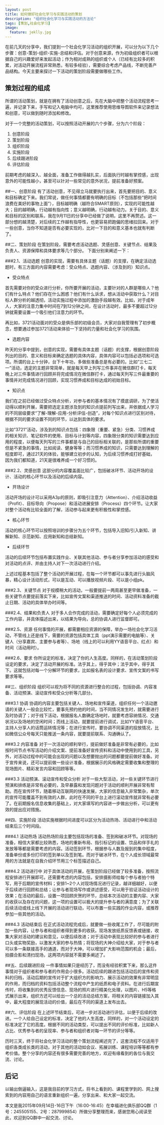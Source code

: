 ```yaml
---
layout: post
title: 如何做好社会化学习与实践活动的策划
description: "组织社会化学习与实践活动的方法论"
tags: [策划,社会化学习]
image:
  feature: jeklly.jpg
---
```



在前几天的分享中，我们提到一个社会化学习活动的组织开展，可以分为以下几个步骤：创意-策划-组织-实施-总结和评估。对于创意来源，作为初级组织者可以根据自己的兴趣爱好来发起活动；作为相对成熟的组织或个人（已经有比较多的积累，对活动开展流程非常熟悉，有较多经验），需要综合考虑产品线，不断完善产品结构。今天主要来探讨一下活动的策划阶段需要做哪些工作。 

## 策划过程的组成
所谓的活动策划，就是在拥有了活动创意之后，先在大脑中把整个活动流程思考一遍，并记录下来，手写和记入电脑中均可，这里推荐使用思维导图软件来记录想法和创意，可以做到随时添加和修改。

对于一个完整的活动策划，可以按照活动开展的六个步骤，分为六个阶段：

1. 创意阶段
2. 策划阶段
3. 组织阶段
4. 实施阶段
5. 后续跟进阶段
6. 评估阶段

前期考虑的越深入、越全面，准备工作做得越扎实，后面执行时越有掌控感，出现意外的可能性越小，甚至可以针对一些常见的意外状况，提前准备好预案。

##一、创意阶段
有了活动创意，不见得立马就要执行出来，首先要把目的、意义和目标确定下来。我们常说，做任何事情都要有明确的目标（不包括那些“把时间浪费在美好的事物上面”），目标越明确（越符合SMART原则），实现的可能性越大；目的越明确，行动越有指向性；意义越明确，行动越有动力。关于目的、意义和目标的区别和联系，我在9月11日的分享中已经做了说明，这里不再赘述。这一部分想的越清楚，对后续的工作越有指导性，也更容易把跑偏的思绪拉回来。对于一些创意，当你不知道是否有必要实现的，比对一下目的和意义基本也就有判断了。

##二、策划阶段
在策划阶段，需要考虑活动选题、灵感创意、关键节点、结果及负责人、资源保障和具体要求等几个部分。
下面分别来阐述一下：

###2.1、活动选题
创意的实现，需要有具体主题（话题）的支撑，在确定活动选题时，有三方面的内容需要考虑：受众特点、选题内容、（涉及到的）知识点。

* 受众特点

首先需要对你的受众进行分析，你所要开展的活动，主要针对的人群是哪些人？他们有什么特点？他们存在什么困惑？他们有什么诉求，想从活动中获取什么？对目标人群分析的越透彻，活动实施过程中添加的激励手段越有效。比如，对于成年人，大家的注意力集中时间在7到12分钟之间，在设计活动时，最多不要超过12分钟就需要设置一个吸引他们注意力的环节。

再比如，3721活动面对的受众是俱乐部的初级会员，大家对自我管理有了初步概念，想要通过参加3721活动来体验一下坚持的力量和社会化学习的氛围。

* 选题内容

昨天的分享中提到，创意的实现，需要有具体主题（话题）的支撑，根据创意阶段列出的目的、意义和目标来确定选题的具体内容，具体内容可以包括必选项和可选项。所谓的台上十分钟，台下十年功，多做些准备总是有必要的。比如“三七二一”活动，选定的主题非常简单，就是每天早上列写三件事并在微信群打卡，每天晚上对三件事情进行回顾并将完成情况在微信群打卡，通过每天列写三件最重要的事情并对完成情况进行回顾，实现习惯养成和目标达成的初始目标。

* 知识点

我们在之前已经做过受众特点分析，对参与者的基本情况有了摸底调研，为了使活动得以顺利开展，需要把选定主题涉及到的知识点提前列写出来，并依据成人学习的不同层级要求“了解-理解-应用-分析评估-创造”，对每个知识点进行区别对待，根据不同的要求设置不同的环节，以达到具体的要求。

比如“3721”活动，涉及到的知识点包括：四象限（重要、紧急）分类、习惯养成的相关知识、笔记软件的使用、目标与计划等内容，四象限分类的知识需要达到应用的程度，以便每天列写的三件事都是与自己的目标相关联的，是那些所谓的重要但是不紧急的事情，比如阅读、健身等等；而习惯养成的知识，只需要达到理解的程度即可，通过21天的体验，能够建立初步的认知，为后续习惯养成打好基础，因为我们都知道，21天是很难养成一个好习惯的。

###2.2、灵感创意
这部分的内容覆盖面比较广，包括破冰环节、活动开场的设计、活动的核心环节以及活动的后续内容。

* 开场设计

活动开场的设计可以采用A3p的原则，即吸引注意力（Attention）、介绍活动收益（Profit）、目标导向（Propose）和活动进展安排（Process）四个环节。让大家对整个活动有比较全面的了解，活动参与起来更有积极性和掌控感。

* 核心环节

活动的核心环节可以按照培训的步骤分为五个环节，包括导入旧知/引入新知、讲解新知、示范新知、应用新知和总结新知。

* 后续环节

活动的后续环节包括布置实践作业、关联其他活动、参与者分享参加活动的感受和对活动的点评、并由主持人对下一次活动进行介绍。

上述过程基本包括了整个活动的开展过程，在每一个环节都可以事先进行头脑风暴，精心设计活动形式，可以是互动、可以播放视频片段、可以是小组pk。

###2.3、关键节点
对于规模稍大的活动，一般要提前一两周甚至更早做准备，一些关键节点要提前落实下来，比如宣传文案和渠道推送的时间、活动资料准备的截止日期、活动的具体举办时间等。

###2.4、结果和负责人
对于多人合作完成的活动，需要确定好每个人必须完成的工作内容，并具体描述出来，以结果为导向，总的协调人进行监督即可。

###2.5、资源
任何事情的开展，都需要相应资源的保障，举办一场社会化学习活动，不管线上还是线下，需要的资源包括具体工具（ppt演示需要的电脑等）、关键人（分享嘉宾、主要参与者等）、场地（线上的可以利用YY语音平台、红点）和时间（活动用时）。

###2.6、要求
你所设定的标准，决定了你的人生高度。同样的，在活动策划阶段设定的要求，决定了活动开展的标准。法乎其上，得乎其中；法乎其中，得乎其下。这就包括对每一个分解环节的要求，比如报名表的设计要求、宣传文案的书写要求等等。

##三、组织阶段
组织可以视为将不同的资源进行整合的过程，包括协调、内容准备、活动预演、滚动宣传和受众分析等几部分。

###3.1 协调
协调的内容主要包括关键人、场地和宣传渠道，组织任何一个活动邀请的关键人一般会比较忙，要事先预约他的时间，当不同情况发生时，就需要进行及时协调了；对于线下活动，根据报名人数确定场地时，就要考虑容纳情况、交通状况以及场地的空闲时间；而线上活动，就要提前进行调试，比如YY语音平台、主持人分享人的话筒运转情况等；在进行宣传时，要协调不同渠道的投放情况，比如微信公众号每天只能推送一条内容，就要提前联系、沟通确认了。

###3.2 内容准备
对于一次活动的顺利举行，提前做好准备是非常有必要的，比如按时间节点书写活动的介绍文案、提前准备好宣传资料和活动中使用到的工具，另外，对活动过程中的可能会出现的问题以及想要抛出的问题都要提前做好准备。对于宣传来说，还可以提前做一些设计准备，根据展示的风格确定需要收集和整理的现场图片、精彩发言内容和回顾等等。

###3.3 活动预演、滚动宣传和受众分析
对于一些大型活动，对一些关键环节进行预演和排练是非常有必要的，及早暴露和发现问题对于活动的顺利开展非常有帮助。而在宣传环节，随着移动互联网的快速发展，大家的信息输入非常繁杂，单次的宣传可能覆盖不到有效的人群，此时在不同的平台上进行滚动宣传就非常有必要了。在前期报名信息收集的基础上，对大家填写的内容进一步做出分析，可以更有效的提出应对措施。

##四、实施阶段
活动实施根据时间进度可以区分为活动热场、活动进行中和活动结束后三个时间段。

###4.1 活动热场
活动热场阶段主要包括现场的准备、签到和破冰环节。对现场的准备，相信大家都比较熟悉，场地的重新布局、指引标记的设置、饮品和伴手礼的发放等等都是需要考虑的内容。活动签到环节，根据参与人数及报到的集中程度，准备单份或多份打印的签到单以及签到笔。而对于破冰环节，在个人成长领域最常用的方法就是在自我介绍环节用三个标签描述自己。

###4.2 活动进行中
对于具体活动的开展，在策划阶段已经做了较多准备，按照流程安排进行开展即可。还需要考虑的内容包括，安排摄影师给每个参与者拍个特写，用于后期的宣传材料；安排1~2个人对现场情况进行记录，越详细越好，以便于后续进行回顾和总结；让参与者现场写作或讲述感受，可以用于验证活动设计的效果；在活动的最后，设置一项回顾庆贺的环节，总结本次活动的主要内容、大家的收获以及存在的问题，这一项的设置可以极大的提升参与者的满意度；为了关联后续活动或线上线下开展的活动进行联动，可以布置一些实践的作业内容，或推荐参加一些其他的活动。

###4.3 活动结束后
在正式活动流程完成后，就要做一些收尾工作了，尽可能的附加一些内容，让参与者和组织者得到更多的收获。现场发放纸质反馈表或链接，收集大家对活动的建议和意见，以便后续改进；对于活动中表现比较好的参与者进行口头或实物奖励，以激发大家的参与热情；将现场的大神介绍给大家，对于参与者可以多一条联接高手的通道，而对于大神，可以增加扩大影响范围的机会；最后，拍摄合影和清扫现场，这两项内容就不需要多阐述了。

##五、后续跟进阶段
一件事情如果只是经历了，而没有经验积累下来，那么这件事情对于组织者和参与者的作用会小很多。活动后续的跟进包括活动后的宣传和资料的归档，活动后期的宣传对于扩大组织方的影响力、展示活动的效果有非常明显的作用，而归档的资料包括活动整个流程中产生的纸质和电子资料。在进行后期宣传时，将收集到的优秀反馈信息、现场的照片进行精美化处理，以图片、H5等格式展示出来，组织方还可以给出一个总的活动总结方案，将相关的内容链接加入其中，最大程度的展现活动的价值，最后在不同的渠道上发布出去。

##六、评估阶段
在上述环节结束后，可进一步对活动进行评估，以便于后续的改进。一个人给自己设定的标准，决定了他的人生高度，同样的，对一个活动设定的标准决定了它的高度。根据不同的活动类型，可以提出不同的评价标准，比如新人占比、优秀参与者的呈现率、参与者和组织者对每一环节的评分等等。

历时三天，终于将社会化学习活动的整个策划流程阐述完了，这套流程不仅适用于组织各类成长类的活动，对于其他的活动如会议、拓展训练、课程培训等等都有参考价值。整个分享的内容还有很多需要完善的地方，欢迎有缘看到的各位与我交流、讨论。


## 后记
以输出倒逼输入，这是我目前的学习方式，将书上看到的、课程里学到的、网上搜索到的内容用自己的语言重新组织一遍，分享出来、和大家一起交流。

本文是我2015年09月14日-16日下午（16:00-16:45）在幸福进化俱乐部QQ群（1号：245505155、2号：287999854）所做分享整理而来，感谢您用心阅读至此，欢迎到QQ群中一起交流、讨论。
